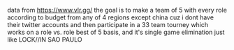 data from https://www.vlr.gg/
the goal is to make a team of 5 with every role according to budget from any of 4 regions except china cuz i dont have their twitter accounts and then participate in a 33 team tourney which works on a role vs. role best of 5 basis, and it's single game elimination just like LOCK//IN SAO PAULO
